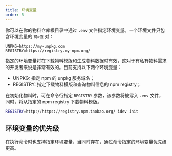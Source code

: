 ```yaml
---
title: 环境变量
order: 5
---
```


你可以在你的物料仓库根目录中通过 `.env` 文件指定环境变量。一个环境文件只包含环境变量的 `键=值` 对：

```
UNPKG=https://my-unpkg.com
REGISTRY=https://registry.my-npm.org/
```

指定的环境变量将在下载物料模版和生成物料数据时有效，这对于有私有物料需求的开发者来说是非常有效的。目前支持以下两个环境变量：

- UNPKG: 指定 npm 的 unpkg 服务域名；
- REGISTRY: 指定下载物料模版和查询物料信息的 npm registry；

在初始化物料时，可在命令行指定 `REGISTRY` 参数，该参数将被写入 `.env` 文件，同时，将从指定的 npm registry 下载物料模版。

```bash
REGISTRY=http://https://registry.npm.taobao.org/ idev init
```

## 环境变量的优先级

在执行命令时也支持指定环境变量，当同时存在，通过命令指定的环境变量优先级更高。
